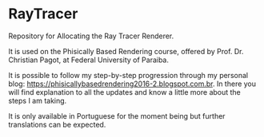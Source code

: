 # RayTracer
Repository for Allocating the Ray Tracer Renderer.

It is used on the Phisically Based Rendering course, offered by Prof. Dr. Christian Pagot, at Federal University of Paraiba.

It is possible to follow my step-by-step progression through my personal blog: https://phisicallybasedrendering2016-2.blogspot.com.br. In there you will find explanation to all the updates and know a little more about the steps I am taking.

It is only available in Portuguese for the moment being but further translations can be expected.
